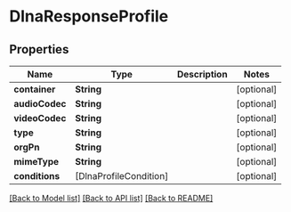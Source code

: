 # DlnaResponseProfile

## Properties
Name | Type | Description | Notes
------------ | ------------- | ------------- | -------------
**container** | **String** |  | [optional] 
**audioCodec** | **String** |  | [optional] 
**videoCodec** | **String** |  | [optional] 
**type** | **String** |  | [optional] 
**orgPn** | **String** |  | [optional] 
**mimeType** | **String** |  | [optional] 
**conditions** | [DlnaProfileCondition] |  | [optional] 

[[Back to Model list]](../README.md#documentation-for-models) [[Back to API list]](../README.md#documentation-for-api-endpoints) [[Back to README]](../README.md)


